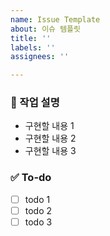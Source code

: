 ```yaml
---
name: Issue Template
about: 이슈 템플릿
title: ''
labels: ''
assignees: ''

---
```


### 💼 작업 설명
- 구현할 내용 1
- 구현할 내용 2
- 구현할 내용 3

### ✅ To-do 
- [ ] todo 1
- [ ] todo 2
- [ ] todo 3
